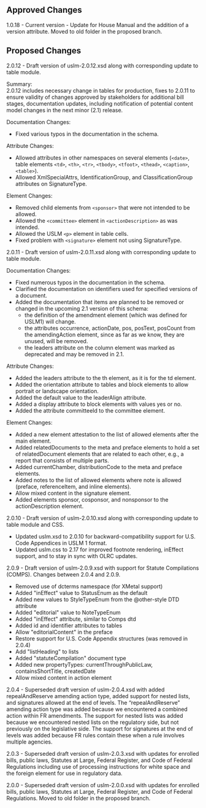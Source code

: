 ﻿
## Approved Changes ##

1.0.18 - Current version - Update for House Manual and the addition of a version attribute. Moved to old folder in the proposed branch. 

## Proposed Changes ##

2.0.12 - Draft version of uslm-2.0.12.xsd along with corresponding update to table module. 

Summary:  
2.0.12 includes necessary change in tables for production, fixes to 2.0.11 to ensure validity of changes approved by stakeholders for additional bill stages, documentation updates, including notification of potential content model changes in the next minor
(2.1) release.  

Documentation Changes:  
- Fixed various typos in the documentation in the schema.  

Attribute Changes:  
- Allowed attributes in other namespaces on several elements (`<date>`, table elements `<td>`, `<th>`, `<tr>`, `<tbody>`, `<tfoot>`, `<thead>`, `<caption>`, `<table>`).    
- Allowed XmlSpecialAttrs, IdentificationGroup, and ClassificationGroup attributes on SignatureType.  

Element Changes:  
- Removed child elements from `<sponsor>` that were not intended to be allowed.  
- Allowed the `<committee>` element in `<actionDescription>` as was intended.   
- Allowed the USLM `<p>` element in table cells.   
- Fixed problem with `<signature>` element not using SignatureType.  


2.0.11 - Draft version of uslm-2.0.11.xsd along with corresponding update to table module. 

Documentation Changes:
- Fixed numerous typos in the documentation in the schema.
- Clarified the documentation on identifiers used for specified versions of a document.
- Added the documentation that items are planned to be removed or changed in the upcoming 2.1 version of this schema:
  - the definition of the amendment element (which was defined for USLM1) will change.
  - the attributes occurrence, actionDate, pos, posText, posCount from the amendingAction element, since as far as we know, they are unused, will be removed.
  - the leaders attribute on the column element was marked as deprecated and may be removed in 2.1.

Attribute Changes:
- Added the leaders attribute to the th element, as it is for the td element.
- Added the orientation attribute to tables and block elements to allow portrait or landscape orientation.
- Added the default value to the leaderAlign attribute.
- Added a display attribute to block elements with values yes or no.
- Added the attribute committeeId to the committee element.

Element Changes:
- Added a new element  attestation to the list of allowed elements after the main element.
- Added relatedDocuments to the meta and preface elements to hold a set of relatedDocument elements that are related to each other, e.g., a report that consists of multiple parts.
- Added currentChamber, distributionCode to the meta and preface elements.
- Added notes to the list of allowed elements where note is allowed (preface, referenceItem, and inline elements).
- Allow mixed content in the signature element.
- Added elements sponsor, cosponsor, and nonsponsor to the actionDescription element.


2.0.10 - Draft version of uslm-2.0.10.xsd along with corresponding update to table module and CSS.
- Updated uslm.xsd to 2.0.10 for backward-compatibility support for U.S. Code Appendices in USLM 1 format.   
- Updated uslm.css to 2.17 for improved footnote rendering, inEffect support, and to stay in sync with OLRC updates.   
   
2.0.9 - Draft version of uslm-2.0.9.xsd with support for Statute Compilations (COMPS). Changes between 2.0.4 and 2.0.9.  
- Removed use of dcterms namespace (for XMetal support)    
- Added "inEffect" value to StatusEnum as the default  
- Added new values to StyleTypeEnum from the @other-style DTD attribute  
- Added "editorial" value to NoteTypeEnum  
- Added "inEffect" attribute, similar to Comps dtd  
- Added id and identifier attributes to tables  
- Allow "editorialContent" in the preface  
- Restore support for U.S. Code Appendix structures (was removed in 2.0.4)  
- Add "listHeading" to lists  
- Added "statuteCompilation" document type  
- Added new propertyTypes: currentThroughPublicLaw, containsShortTitle, createdDate  
- Allow mixed content in action element  

2.0.4 - Superseded draft version of uslm-2.0.4.xsd with added repealAndReserve amending action type, added support for nested lists, and signatures allowed at the end of levels. The “repealAndReserve” amending action type was added because we encountered a combined action within FR amendments. The support for nested lists was added because we encountered nested lists on the regulatory side, but not previously on the legislative side. The support for signatures at the end of levels was added because FR rules contain these when a rule involves multiple agencies.

2.0.3 - Superseded draft version of uslm-2.0.3.xsd with updates for enrolled bills, public laws, Statutes at Large, Federal Register, and Code of Federal Regulations including use of processing instructions for white space and the foreign element for use in regulatory data.

2.0.0 - Superseded draft version of uslm-2.0.0.xsd with updates for enrolled bills, public laws, Statutes at Large, Federal Register, and Code of Federal Regulations. Moved to old folder in the proposed branch. 
